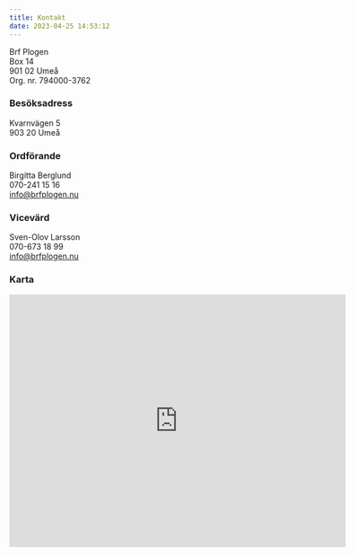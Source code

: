 ```yaml
---
title: Kontakt
date: 2023-04-25 14:53:12
---
```


Brf Plogen  
Box 14  
901 02 Umeå  
Org. nr. 794000-3762

### Besöksadress

Kvarnvägen 5  
903 20 Umeå

### Ordförande

Birgitta Berglund  
070-241 15 16  
<info@brfplogen.nu>

### Vicevärd

Sven-Olov Larsson  
070-673 18 99  
<info@brfplogen.nu>

### Karta

<iframe src="https://www.google.com/maps/embed?pb=!1m18!1m12!1m3!1d1759.689795264658!2d20.22438721210578!3d63.82941874295466!2m3!1f0!2f0!3f0!3m2!1i1024!2i768!4f13.1!3m3!1m2!1s0x467c5b7a2db722e9%3A0xb31d44e120b2a6f!2zS3Zhcm52w6RnZW4gNSwgOTAzIDIwIFVtZcOl!5e0!3m2!1ssv!2sse!4v1682600267156!5m2!1ssv!2sse" width="600" height="450" style="border:0;" allowfullscreen="" loading="lazy" referrerpolicy="no-referrer-when-downgrade">Karta</iframe>

